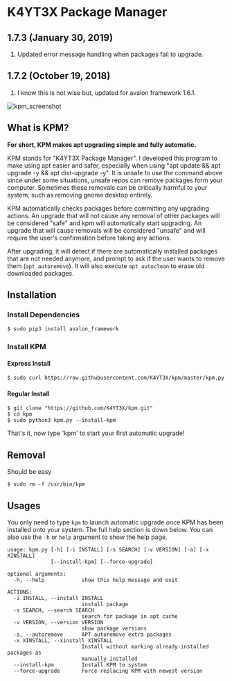 # K4YT3X Package Manager

## 1.7.3 (January 30, 2019)

1. Updated error message handling when packages fail to upgrade.

## 1.7.2 (October 19, 2018)

1. I know this is not wise but, updated for avalon framework 1.6.1.

![kpm_screenshot](https://user-images.githubusercontent.com/21986859/52021673-0bb34a00-24c4-11e9-8da2-108c20d83840.png)

## What is KPM?

**For short, KPM makes apt upgrading simple and fully automatic.**

KPM stands for "K4YT3X Package Manager". I developed this program to make using apt easier and safer, especially when using "apt update && apt upgrade -y && apt dist-upgrade -y". It is unsafe to use the command above since under some situations, unsafe repos can remove packages form your computer. Sometimes these removals can be critically harmful to your system, such as removing gnome desktop entirely.

KPM automatically checks packages before committing any upgrading actions. An upgrade that will  not cause any removal of other packages will be considered "safe" and kpm will automatically start upgrading. An upgrade that will cause removals will be considered "unsafe" and will require the user's confirmation before taking any actions.

After upgrading, it will detect if there are automatically installed packages that are not needed anymore, and prompt to ask if the user wants to remove them (`apt autoremove`). It will also execute `apt autoclean` to erase old downloaded packages.

## Installation

### Install Dependencies

```bash
$ sudo pip3 install avalon_framework
```

### Install KPM

#### Express Install

```bash
$ sudo curl https://raw.githubusercontent.com/K4YT3X/kpm/master/kpm.py -o /usr/bin/kpm && sudo chmod 755 /usr/bin/kpm && sudo chown root: /usr/bin/kpm
```

#### Regular Install

```
$ git clone "https://github.com/K4YT3X/kpm.git"
$ cd kpm
$ sudo python3 kpm.py --install-kpm
```

That's it, now type 'kpm' to start your first automatic upgrade!

## Removal

Should be easy

```
$ sudo rm -f /usr/bin/kpm
```

## Usages

You only need to type `kpm` to launch automatic upgrade once KPM has been installed onto your system. The full help section is down below. You can also use the `-h` or `help` argument to show the help page.

```
usage: kpm.py [-h] [-i INSTALL] [-s SEARCH] [-v VERSION] [-a] [-x XINSTALL]
              [--install-kpm] [--force-upgrade]

optional arguments:
  -h, --help            show this help message and exit

ACTIONS:
  -i INSTALL, --install INSTALL
                        install package
  -s SEARCH, --search SEARCH
                        search for package in apt cache
  -v VERSION, --version VERSION
                        show package versions
  -a, --autoremove      APT autoremove extra packages
  -x XINSTALL, --xinstall XINSTALL
                        Install without marking already-installed packages as
                        manually installed
  --install-kpm         Install KPM to system
  --force-upgrade       Force replacing KPM with newest version
```
